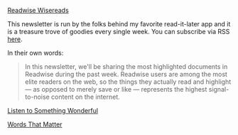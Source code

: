 [Readwise Wisereads](https://wise.readwise.io/)

This newsletter is run by the folks behind my favorite read-it-later app and it is a treasure trove of goodies every single week. You can subscribe via RSS [here](https://wise.readwise.io/feed).

In their own words:

> In this newsletter, we'll be sharing the most highlighted documents in Readwise during the past week. Readwise users are among the most elite readers on the web, so the things they actually read and highlight — as opposed to merely save or like — represents the highest signal-to-noise content on the internet.

[Listen to Something Wonderful](https://listentosomethingwonderful.com/)

[Words That Matter](https://words.getmatter.com/)